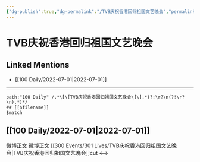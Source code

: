 ```yaml
---
{"dg-publish":true,"dg-permalink":"/TVB庆祝香港回归祖国文艺晚会","permalink":"/TVB庆祝香港回归祖国文艺晚会/"}
---
```


# TVB庆祝香港回归祖国文艺晚会

## Linked Mentions
- [[100 Daily/2022-07-01\|2022-07-01]]


---

```expander
path:"100 Daily" /.*\[\[TVB庆祝香港回归祖国文艺晚会\]\].*(?:\r?\n(?!\r?\n).*)*/
## [[$filename]]
$match
```
## [[100 Daily/2022-07-01\|2022-07-01]]
[微博正文](https://weibo.com/1371117067/LAiML6lb0) [微博正文](https://m.weibo.cn/1711759320/4786555786363834) [[300 Events/301 Lives/TVB庆祝香港回归祖国文艺晚会\|TVB庆祝香港回归祖国文艺晚会]]cut
<-->